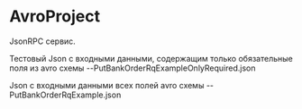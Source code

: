 # AvroProject

JsonRPC сервис.

Тестовый Json с входными данными, содержащим только обязательные поля из avro схемы --PutBankOrderRqExampleOnlyRequired.json

Json с входными данными всех полей avro схемы --PutBankOrderRqExample.json
